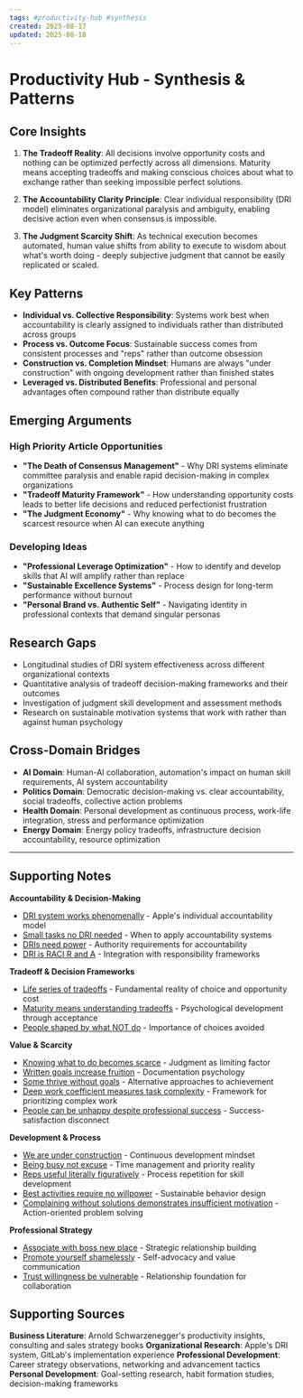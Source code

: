 ```yaml
---
tags: #productivity-hub #synthesis
created: 2025-08-17
updated: 2025-08-18
---
```


# Productivity Hub - Synthesis & Patterns

## Core Insights

1. **The Tradeoff Reality**: All decisions involve opportunity costs and nothing can be optimized perfectly across all dimensions. Maturity means accepting tradeoffs and making conscious choices about what to exchange rather than seeking impossible perfect solutions.

2. **The Accountability Clarity Principle**: Clear individual responsibility (DRI model) eliminates organizational paralysis and ambiguity, enabling decisive action even when consensus is impossible.

3. **The Judgment Scarcity Shift**: As technical execution becomes automated, human value shifts from ability to execute to wisdom about what's worth doing - deeply subjective judgment that cannot be easily replicated or scaled.

## Key Patterns

- **Individual vs. Collective Responsibility**: Systems work best when accountability is clearly assigned to individuals rather than distributed across groups
- **Process vs. Outcome Focus**: Sustainable success comes from consistent processes and "reps" rather than outcome obsession
- **Construction vs. Completion Mindset**: Humans are always "under construction" with ongoing development rather than finished states
- **Leveraged vs. Distributed Benefits**: Professional and personal advantages often compound rather than distribute equally

## Emerging Arguments

### High Priority Article Opportunities

- **"The Death of Consensus Management"** - Why DRI systems eliminate committee paralysis and enable rapid decision-making in complex organizations
- **"Tradeoff Maturity Framework"** - How understanding opportunity costs leads to better life decisions and reduced perfectionist frustration
- **"The Judgment Economy"** - Why knowing what to do becomes the scarcest resource when AI can execute anything

### Developing Ideas

- **"Professional Leverage Optimization"** - How to identify and develop skills that AI will amplify rather than replace
- **"Sustainable Excellence Systems"** - Process design for long-term performance without burnout
- **"Personal Brand vs. Authentic Self"** - Navigating identity in professional contexts that demand singular personas

## Research Gaps

- Longitudinal studies of DRI system effectiveness across different organizational contexts
- Quantitative analysis of tradeoff decision-making frameworks and their outcomes
- Investigation of judgment skill development and assessment methods
- Research on sustainable motivation systems that work with rather than against human psychology

## Cross-Domain Bridges

- **AI Domain**: Human-AI collaboration, automation's impact on human skill requirements, AI system accountability
- **Politics Domain**: Democratic decision-making vs. clear accountability, social tradeoffs, collective action problems
- **Health Domain**: Personal development as continuous process, work-life integration, stress and performance optimization
- **Energy Domain**: Energy policy tradeoffs, infrastructure decision accountability, resource optimization

---

## Supporting Notes

**Accountability & Decision-Making**
- [DRI system works phenomenally](productivity-dri-system-works.md) - Apple's individual accountability model
- [Small tasks no DRI needed](productivity-small-tasks-no-dri.md) - When to apply accountability systems
- [DRIs need power](productivity-dris-need-power.md) - Authority requirements for accountability
- [DRI is RACI R and A](productivity-dri-raci-matrix.md) - Integration with responsibility frameworks

**Tradeoff & Decision Frameworks**
- [Life series of tradeoffs](productivity-life-tradeoffs.md) - Fundamental reality of choice and opportunity cost
- [Maturity means understanding tradeoffs](productivity-maturity-tradeoffs.md) - Psychological development through acceptance
- [People shaped by what NOT do](productivity-shaped-not-doing.md) - Importance of choices avoided

**Value & Scarcity**
- [Knowing what to do becomes scarce](productivity-knowing-what-to-do-scarce.md) - Judgment as limiting factor
- [Written goals increase fruition](productivity-written-goals-increase.md) - Documentation psychology
- [Some thrive without goals](productivity-thrive-without-goals.md) - Alternative approaches to achievement
- [Deep work coefficient measures task complexity](productivity-deep-work-coefficient.md) - Framework for prioritizing complex work
- [People can be unhappy despite professional success](productivity-unhappy-despite-success.md) - Success-satisfaction disconnect

**Development & Process**
- [We are under construction](productivity-always-under-construction.md) - Continuous development mindset
- [Being busy not excuse](productivity-busy-not-excuse.md) - Time management and priority reality
- [Reps useful literally figuratively](productivity-reps-both-ways.md) - Process repetition for skill development
- [Best activities require no willpower](productivity-activities-require-no-willpower.md) - Sustainable behavior design
- [Complaining without solutions demonstrates insufficient motivation](productivity-complaining-without-solutions.md) - Action-oriented problem solving

**Professional Strategy**
- [Associate with boss new place](productivity-associate-boss.md) - Strategic relationship building
- [Promote yourself shamelessly](productivity-promote-shamelessly.md) - Self-advocacy and value communication
- [Trust willingness be vulnerable](productivity-trust-vulnerability.md) - Relationship foundation for collaboration

## Supporting Sources

**Business Literature**: Arnold Schwarzenegger's productivity insights, consulting and sales strategy books
**Organizational Research**: Apple's DRI system, GitLab's implementation experience
**Professional Development**: Career strategy observations, networking and advancement tactics
**Personal Development**: Goal-setting research, habit formation studies, decision-making frameworks